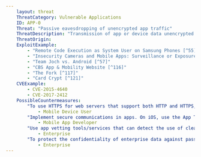 ```yaml
---
    layout: threat
    ThreatCategory: Vulnerable Applications
    ID: APP-0
    Threat: "Passive eavesdropping of unencrypted app traffic"
    ThreatDescription: "Transmission of app or device data unencrypted allows any attacker with access to the physical media channel (e.g. proximity to wireless radios) to intercept that data. Even if the data is not directly sensitive, it may in combination with other data, allow an attacker in infer sensitive information or conduct other attacks against the user or device (e.g. geo-physical tracking, social engineering, phishing, watering-hole attacks)."
    ThreatOrigin:
    ExploitExample:
        - "Remote Code Execution as System User on Samsung Phones [^55]"
        - "Insecurity Cameras and Mobile Apps: Surveillance or Exposure? [^56]"
        - "Team Joch vs. Android [^57]"
        - "CBS App & Mobility Website [^116]"
        - "The Fork [^117]"
        - "Card Crypt [^121]"
    CVEExample:
        - CVE-2015-4640
        - CVE-2017-2412
    PossibleCountermeasures:
        "To use HTTPS for web servers that support both HTTP and HTTPS, prepend URLs entered into the browser location bar with \'https://\'":
            - Mobile Device User
        "Implement secure communications in apps. On iOS, use the App Transport Security feature. On Android, opt out of the use of Cleartext traffic.":
            - Mobile App Developer
        "Use app vetting tools/services that can detect the use of cleartext traffic in mobile apps before deployment within your organization.":
            - Enterprise
        "To protect the confidentiality of enterprise data against passive interception, particularly when mobile devices may be connected to public networks (e.g. coffee shop Wi-Fi), deploy mobile VPN technologies to encapsulate potentially clear-text network traffic with a layer of strong encryption.":
            - Enterprise
---
```

